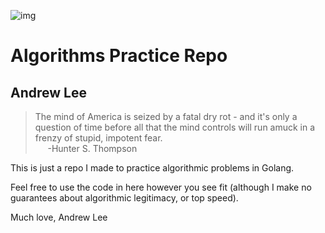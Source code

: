![img](https://78.media.tumblr.com/dce08b8a7db0602e4b79cc33b8e25887/tumblr_p3ibpjF2jO1s5a4bko1_1280.jpg)
# Algorithms Practice Repo
## Andrew Lee

> The mind of America is seized by a fatal dry rot - and it's only a question of time before all that the mind controls will run amuck in a frenzy of stupid, impotent fear.<br>
&nbsp;&nbsp;&nbsp;&nbsp;&nbsp;-Hunter S. Thompson

This is just a repo I made to practice algorithmic problems in Golang.

Feel free to use the code in here however you see fit (although I make no guarantees about algorithmic legitimacy, or top speed).

Much love,
Andrew Lee

